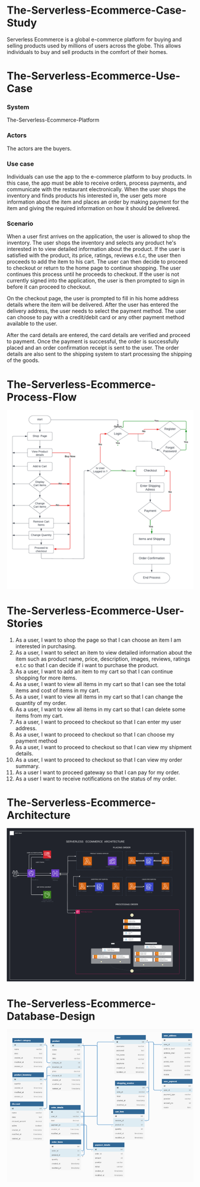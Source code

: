 # The-Serverless-Ecommerce-Case-Study
Serverless Ecommerce is a global e-commerce platform for buying and selling products used by millions of users across the globe. This allows individuals to buy and sell products in the comfort of their homes.

# The-Serverless-Ecommerce-Use-Case

### System
The-Serverless-Ecommerce-Platform  

### Actors
The actors are the buyers.

### Use case

Individuals can use the app to the e-commerce platform to buy products. In this case, the app must be able to receive orders, process payments, and communicate with the restaurant electronically. When the user shops the inventory and finds products his interested in, the user gets more information about the item and places an order by making payment for the item and giving the required information on how it should be delivered.

### Scenario
When a user first arrives on the application, the user is allowed to shop the inventory. The user shops the inventory and selects any product he's interested in to view detailed information about the product. If the user is satisfied with the product, its price, ratings, reviews e.t.c, the user then proceeds to add the item to his cart. The user can then decide to proceed to checkout or return to the home page to continue shopping. The user continues this process until he proceeds to checkout.
If the user is not currently signed into the application, the user is then prompted to sign in before it can proceed to checkout.

On the checkout page, the user is prompted to fill in his home address details where the item will be delivered. After the user has entered the delivery address, the user needs to select the payment method. The user can choose to pay with a credit/debit card or any other payment method available to the user.

After the card details are entered, the card details are verified and proceed to payment. Once the payment is successful, the order is successfully placed and an order confirmation receipt is sent to the user. The order details are also sent to the shipping system to start processing the shipping of the goods.

# The-Serverless-Ecommerce-Process-Flow
![alt text](https://github.com/blacktechiegirl/The-Serverless-Ecommerce-Case-Study/blob/main/Blank%20diagram.png)


# The-Serverless-Ecommerce-User-Stories
1. As a user, I want to shop the page so that I can choose an item I am interested in purchasing.
2. As a user, I want to select an item to view detailed information about the item such as product name, price, description, images, reviews, ratings e.t.c so that I can decide if i want to purchase the product.
3. As a user, I want to add an item to my cart so that I can continue shopping for more items.
4. As a user, I want to view all items in my cart so that I can see the total items and cost of items in my cart.
5. As a user, I want to view all items in my cart so that I can change the quantity of my order.
6. As a user, I want to view all items in my cart so that I can delete some items from my cart.
7. As a user, I want to proceed to checkout so that I can enter my user address.
8. As a user, I want to proceed to checkout so that I can choose my payment method
9. As a user, I want to proceed to checkout so that I can view my shipment details.
10. As a user, I want to proceed to checkout so that I can view my order summary.
11. As a user I want to proceed gateway so that I can pay for my order.
12. As a user I want to receive notifications on the status of my order.

# The-Serverless-Ecommerce-Architecture
![alt text](https://github.com/blacktechiegirl/The-Serverless-Ecommerce-Case-Study/blob/main/SERVERLESS%20TWEET%20(2).png)

# The-Serverless-Ecommerce-Database-Design
![alt text](https://github.com/blacktechiegirl/The-Serverless-Ecommerce-Case-Study/blob/main/Screenshot%202022-11-03%20034216.png)
